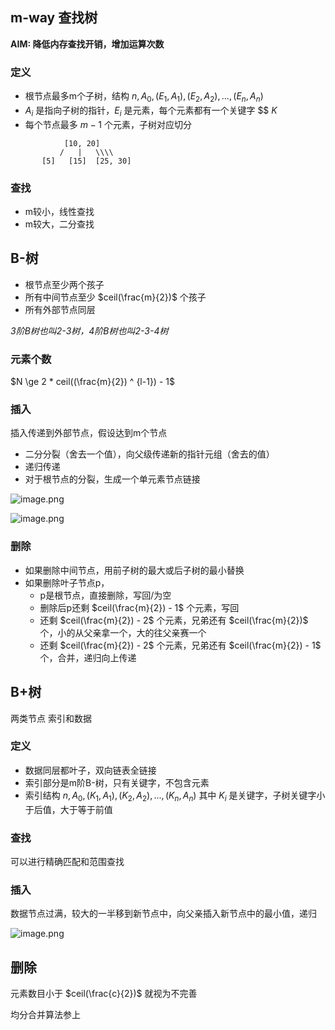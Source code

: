 ## m-way 查找树

**AIM: 降低内存查找开销，增加运算次数**

### 定义

- 根节点最多m个子树，结构 $n, A_0, (E_1, A_1), (E_2, A_2), ..., (E_n, A_n)$
- $A_i$ 是指向子树的指针，$E_i$ 是元素，每个元素都有一个关键字 $$ $K$
- 每个节点最多 $m-1$ 个元素，子树对应切分

```
            [10, 20]
           /   |   \\\\
       [5]   [15]  [25, 30]
```

### 查找

- m较小，线性查找
- m较大，二分查找

## B-树

- 根节点至少两个孩子
- 所有中间节点至少 $ceil(\frac{m}{2})$ 个孩子
- 所有外部节点同层

*3阶B树也叫2-3树，4阶B树也叫2-3-4树*

### 元素个数

$N \ge 2 * ceil((\frac{m}{2}) ^ {l-1}) - 1$

### 插入

插入传递到外部节点，假设达到m个节点

- 二分分裂（舍去一个值），向父级传递新的指针元组（舍去的值）
- 递归传递
- 对于根节点的分裂，生成一个单元素节点链接

![image.png](https://prod-files-secure.s3.us-west-2.amazonaws.com/28def99e-2c49-46d0-ba94-121738cb4578/b81492f2-085e-4002-bcca-0a2b374d08f5/image.png)

![image.png](https://prod-files-secure.s3.us-west-2.amazonaws.com/28def99e-2c49-46d0-ba94-121738cb4578/66713d4f-f52b-4217-8c00-df4bc526ada3/image.png)

### 删除

- 如果删除中间节点，用前子树的最大或后子树的最小替换
- 如果删除叶子节点p，
  - p是根节点，直接删除，写回/为空
  - 删除后p还剩 $ceil(\frac{m}{2}) - 1$ 个元素，写回
  - 还剩 $ceil(\frac{m}{2}) - 2$ 个元素，兄弟还有 $ceil(\frac{m}{2})$ 个，小的从父亲拿一个，大的往父亲赛一个
  - 还剩 $ceil(\frac{m}{2}) - 2$ 个元素，兄弟还有 $ceil(\frac{m}{2}) - 1$ 个，合并，递归向上传递

## B+树

两类节点 索引和数据

### 定义

- 数据同层都叶子，双向链表全链接
- 索引部分是m阶B-树，只有关键字，不包含元素
- 索引结构 $n, A_0, (K_1, A_1), (K_2, A_2), ..., (K_n, A_n)$ 其中 $K_i$ 是关键字，子树关键字小于后值，大于等于前值

### 查找

可以进行精确匹配和范围查找

### 插入

数据节点过满，较大的一半移到新节点中，向父亲插入新节点中的最小值，递归

![image.png](https://prod-files-secure.s3.us-west-2.amazonaws.com/28def99e-2c49-46d0-ba94-121738cb4578/4f158fac-f85b-4282-897c-05026e86905b/image.png)

## 删除

元素数目小于 $ceil(\frac{c}{2})$ 就视为不完善

均分合并算法参上